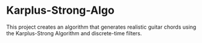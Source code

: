 # Karplus-Strong-Algo
This project creates an algorithm that generates realistic guitar chords using the Karplus-Strong Algorithm and discrete-time filters.
